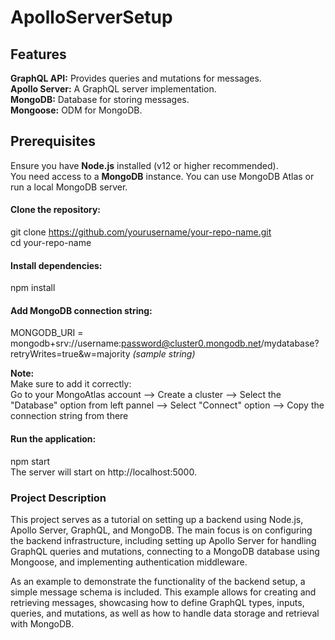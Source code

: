 ﻿# ApolloServerSetup
## Features  
**GraphQL API:**  Provides queries and mutations for messages.  
**Apollo Server:** A GraphQL server implementation.  
**MongoDB:** Database for storing messages.  
**Mongoose:** ODM for MongoDB.  


## Prerequisites  
Ensure you have **Node.js** installed (v12 or higher recommended).  
You need access to a **MongoDB** instance. You can use MongoDB Atlas or run a local MongoDB server.  


#### Clone the repository:
git clone https://github.com/yourusername/your-repo-name.git  
cd your-repo-name  


#### Install dependencies:  
npm install  


#### Add MongoDB connection string:
MONGODB_URI = mongodb+srv://username:password@cluster0.mongodb.net/mydatabase?retryWrites=true&w=majority *(sample string)*  

**Note:**  
Make sure to add it correctly:  
Go to your MongoAtlas account --> Create a cluster --> Select the "Database" option from left pannel --> Select "Connect" option --> Copy the connection string from there

#### Run the application:
npm start  
The server will start on http://localhost:5000.

### Project Description
This project serves as a tutorial on setting up a backend using Node.js, Apollo Server, GraphQL, and MongoDB. The main focus is on configuring the backend infrastructure, including setting up Apollo Server for handling GraphQL queries and mutations, connecting to a MongoDB database using Mongoose, and implementing authentication middleware.  


As an example to demonstrate the functionality of the backend setup, a simple message schema is included. This example allows for creating and retrieving messages, showcasing how to define GraphQL types, inputs, queries, and mutations, as well as how to handle data storage and retrieval with MongoDB.
